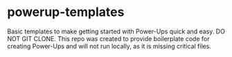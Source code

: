 # powerup-templates
Basic templates to make getting started with Power-Ups quick and easy. DO NOT GIT CLONE. This repo was created to provide boilerplate code for creating Power-Ups and will not run locally, as it is missing critical files.
